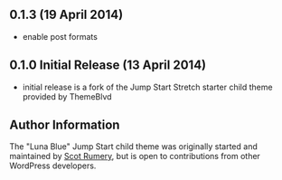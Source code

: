 ## 0.1.3 (19 April 2014)

* enable post formats



## 0.1.0 Initial Release (13 April 2014)

* initial release is a fork of the Jump Start Stretch starter child theme provided by ThemeBlvd


## Author Information

The "Luna Blue" Jump Start child theme was originally started and maintained by [Scot Rumery](http://twitter.com/srumery/), but is open to contributions from other WordPress developers.